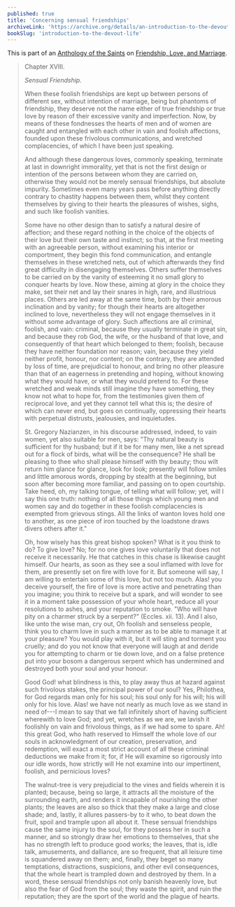 ```yaml
---
published: true
title: 'Concerning sensual friendships'
archiveLink: 'https://archive.org/details/an-introduction-to-the-devout-life/page/147?view=theater'
bookSlug: 'introduction-to-the-devout-life'
---
```


This is part of an [Anthology of the Saints](/anthologies.html) on [Friendship, Love, and Marriage](/anthologies/friendship-love-and-marriage.html).

> Chapter XVIII.
>
> *Sensual Friendship.*
>
> When these foolish friendships are kept up between persons of different sex, without intention of marriage, being but phantoms of friendship, they deserve not the name either of true friendship or true love by reason of their excessive vanity and imperfection. Now, by means of these fondnesses the hearts of men and of women are caught and entangled with each other in vain and foolish affections, founded upon these frivolous communications, and wretched complacencies, of which I have been just speaking.
> 
> And although these dangerous loves, commonly speaking, terminate at last in downright immorality, yet that is not the first design or intention of the persons between whom they are carried on, otherwise they would not be merely sensual friendships, but absolute impurity. Sometimes even many years pass before anything directly contrary to chastity happens between them, whilst they content themselves by giving to their hearts the pleasures of wishes, sighs, and such like foolish vanities.
>
> Some have no other design than to satisfy a natural desire of affection; and these regard nothing in the choice of the objects of their love but their own taste and instinct; so that, at the first meeting with an agreeable person, without examining his interior or comportment, they begin this fond communication, and entangle themselves in these wretched nets, out of which afterwards they find great difficulty in disengaging themselves. Others suffer themselves to be carried on by the vanity of esteeming it no small glory to conquer hearts by love. Now these, aiming at glory in the choice they make, set their net and lay their snares in high, rare, and illustrious places. Others are led away at the same time, both by their amorous inclination and by vanity; for though their hearts are altogether inclined to love, nevertheless they will not engage themselves in it without some advantage of glory. Such affections are all criminal, foolish, and vain: criminal, because they usually terminate in great sin, and because they rob God, the wife, or the husband of that love, and consequently of that heart which belonged to them; foolish, because they have neither foundation nor reason; vain, because they yield neither profit, honour, nor content; on the contrary, they are attended by loss of time, are prejudicial to honour, and bring no other pleasure than that of an eagerness in pretending and hoping, without knowing what they would have, or what they would pretend to. For these wretched and weak minds still imagine they have something, they know not what to hope for, from the testimonies given them of reciprocal love, and yet they cannot tell what this is; the desire of which can never end, but goes on continually, oppressing their hearts with perpetual distrusts, jealousies, and inquietudes.
>
> St. Gregory Nazianzen, in his discourse addressed, indeed, to vain women, yet also suitable for men, says: "Thy natural beauty is sufficient for thy husband; but if it be for many men, like a net spread out for a flock of birds, what will be the consequence? He shall be pleasing to thee who shall please himself with thy beauty; thou wilt return him glance for glance, look for look; presently will follow smiles and little amorous words, dropping by stealth at the beginning, but soon after becoming more familiar, and passing on to open courtship. Take heed, oh, my talking tongue, of telling what will follow; yet, will I say this one truth: nothing of all those things which young men and women say and do together in these foolish complacencies is exempted from grievous stings. All the links of wanton loves hold one to another, as one piece of iron touched by the loadstone draws divers others after it."
>
> Oh, how wisely has this great bishop spoken? What is it you think to do? To give love? No; for no one gives love voluntarily that does not receive it necessarily. He that catches in this chase is likewise caught himself. Our hearts, as soon as they see a soul inflamed with love for them, are presently set on fire with love for it. But someone will say, I am willing to entertain some of this love, but not too much. Alas! you deceive yourself, the fire of love is more active and penetrating than you imagine; you think to receive but a spark, and will wonder to see it in a moment take possession of your whole heart, reduce all your resolutions to ashes, and your reputation to smoke. "Who will have pity on a charmer struck by a serpent?" (Eccles. xii. 13). And I also, like unto the wise man, cry out, Oh foolish and senseless people, think you to charm love in such a manner as to be able to manage it at your pleasure? You would play with it, but it will sting and torment you cruelly; and do you not know that everyone will laugh at and deride you for attempting to charm or tie down love, and on a false pretence put into your bosom a dangerous serpent which has undermined and destroyed both your soul and your honour.
> 
> Good God! what blindness is this, to play away thus at hazard against such frivolous stakes, the principal power of our soul? Yes, Philothea, for God regards man only for his soul; his soul only for his will; his will only for his love. Alas! we have not nearly as much love as we stand in need of---I mean to say that we fall infinitely short of having sufficient wherewith to love God; and yet, wretches as we are, we lavish it foolishly on vain and frivolous things, as if we had some to spare. Ah! this great God, who hath reserved to Himself the whole love of our souls in acknowledgment of our creation, preservation, and redemption, will exact a most strict account of all these criminal deductions we make from it; for, if He will examine so rigorously into our idle words, how strictly will He not examine into our impertinent, foolish, and pernicious loves?
>
> The walnut-tree is very prejudicial to the vines and fields wherein it is planted; because, being so large, it attracts all the moisture of the surrounding earth, and renders it incapable of nourishing the other plants; the leaves are also so thick that they make a large and close shade; and, lastly, it allures passers-by to it who, to beat down the fruit, spoil and trample upon all about it. These sensual friendships cause the same injury to the soul, for they possess her in such a manner, and so strongly draw her emotions to themselves, that she has no strength left to produce good works; the leaves, that is, idle talk, amusements, and dalliance, are so frequent, that all leisure time is squandered away on them; and, finally, they beget so many temptations, distractions, suspicions, and other evil consequences, that the whole heart is trampled down and destroyed by them. In a word, these sensual friendships not only banish heavenly love, but also the fear of God from the soul; they waste the spirit, and ruin the reputation; they are the sport of the world and the plague of hearts.
